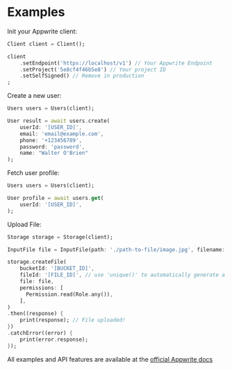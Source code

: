 # Examples

Init your Appwrite client:

```dart
Client client = Client();

client
    .setEndpoint('https://localhost/v1') // Your Appwrite Endpoint
    .setProject('5e8cf4f46b5e8') // Your project ID
    .setSelfSigned() // Remove in production
;
```

Create a new user:

```dart
Users users = Users(client);

User result = await users.create(
    userId: '[USER_ID]',
    email: 'email@example.com',
    phone: '+123456789',
    password: 'password',
    name: "Walter O'Brien"
);
```

Fetch user profile:

```dart
Users users = Users(client);

User profile = await users.get(
    userId: '[USER_ID]',
);
```

Upload File:

```dart
Storage storage = Storage(client);

InputFile file = InputFile(path: './path-to-file/image.jpg', filename: 'image.jpg');

storage.createFile(
    bucketId: '[BUCKET_ID]',
    fileId: '[FILE_ID]', // use 'unique()' to automatically generate a unique ID
    file: file,
    permissions: [
      Permission.read(Role.any()),
    ],
)
.then((response) {
    print(response); // File uploaded!
})
.catchError((error) {
    print(error.response);
});
```

All examples and API features are available at the [official Appwrite docs](https://appwrite.io/docs)
